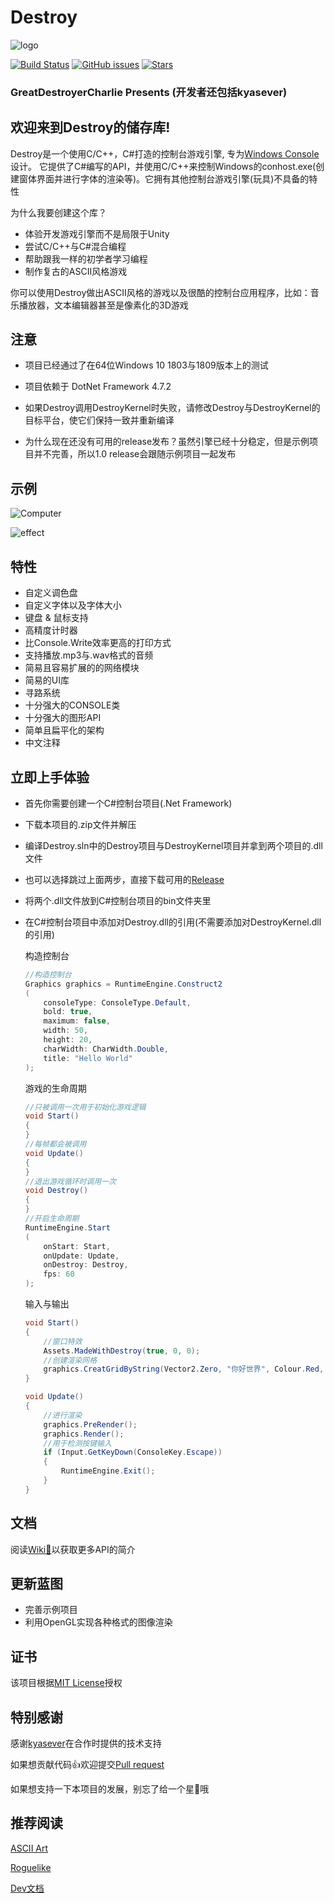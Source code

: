 # Destroy

![logo](https://github.com/GreatDestroyerCharlie/Destroy/blob/master/Docs/logo.png)

[![Build Status](https://img.shields.io/github/license/GreatDestroyerCharlie/Destroy.svg)](https://github.com/GreatDestroyerCharlie/Destroy/blob/master/LICENSE)
[![GitHub issues](https://img.shields.io/github/issues/GreatDestroyerCharlie/Destroy.svg)](https://github.com/GreatDestroyerCharlie/Destroy/issues)
[![Stars](https://img.shields.io/github/stars/GreatDestroyerCharlie/Destroy.svg?style=social)](https://github.com/GreatDestroyerCharlie/Destroy)

### GreatDestroyerCharlie Presents (开发者还包括kyasever)

## 欢迎来到Destroy的储存库!

Destroy是一个使用C/C++，C#打造的控制台游戏引擎, 专为[Windows Console](https://github.com/microsoft/terminal)设计。
它提供了C#编写的API，并使用C/C++来控制Windows的conhost.exe(创建窗体界面并进行字体的渲染等)。它拥有其他控制台游戏引擎(玩具)不具备的特性

为什么我要创建这个库？
* 体验开发游戏引擎而不是局限于Unity
* 尝试C/C++与C#混合编程
* 帮助跟我一样的初学者学习编程
* 制作复古的ASCII风格游戏

你可以使用Destroy做出ASCII风格的游戏以及很酷的控制台应用程序，比如：音乐播放器，文本编辑器甚至是像素化的3D游戏

## 注意

* 项目已经通过了在64位Windows 10 1803与1809版本上的测试

* 项目依赖于 DotNet Framework 4.7.2

* 如果Destroy调用DestroyKernel时失败，请修改Destroy与DestroyKernel的目标平台，使它们保持一致并重新编译

* 为什么现在还没有可用的release发布？虽然引擎已经十分稳定，但是示例项目并不完善，所以1.0 release会跟随示例项目一起发布

## 示例

![Computer](https://github.com/GreatDestroyerCharlie/Destroy/blob/master/Docs/computer.gif)

![effect](https://github.com/GreatDestroyerCharlie/Destroy/blob/master/Docs/effect.gif)

## 特性

* 自定义调色盘
* 自定义字体以及字体大小
* 键盘 & 鼠标支持
* 高精度计时器
* 比Console.Write效率更高的打印方式
* 支持播放.mp3与.wav格式的音频
* 简易且容易扩展的的网络模块
* 简易的UI库
* 寻路系统
* 十分强大的CONSOLE类
* 十分强大的图形API
* 简单且扁平化的架构
* 中文注释

## 立即上手体验

* 首先你需要创建一个C#控制台项目(.Net Framework)
* 下载本项目的.zip文件并解压
* 编译Destroy.sln中的Destroy项目与DestroyKernel项目并拿到两个项目的.dll文件
* 也可以选择跳过上面两步，直接下载可用的[Release](https://github.com/GreatDestroyerCharlie/Destroy/releases)
* 将两个.dll文件放到C#控制台项目的bin文件夹里
* 在C#控制台项目中添加对Destroy.dll的引用(不需要添加对DestroyKernel.dll的引用)

    构造控制台
    ``` cs
    //构造控制台
    Graphics graphics = RuntimeEngine.Construct2
    (
        consoleType: ConsoleType.Default,
        bold: true,
        maximum: false,
        width: 50,
        height: 20,
        charWidth: CharWidth.Double,
        title: "Hello World"
    );
    ```

    游戏的生命周期
    ``` cs
    //只被调用一次用于初始化游戏逻辑
    void Start()
    {
    }
    //每帧都会被调用
    void Update()
    {
    }
    //退出游戏循环时调用一次
    void Destroy()
    {
    }
    //开启生命周期
    RuntimeEngine.Start
    (
        onStart: Start, 
        onUpdate: Update, 
        onDestroy: Destroy, 
        fps: 60
    );
    ```

    输入与输出
    ``` cs
    void Start()
    {
        //窗口特效
        Assets.MadeWithDestroy(true, 0, 0);
        //创建渲染网格
        graphics.CreatGridByString(Vector2.Zero, "你好世界", Colour.Red, Colour.Black);
    }

    void Update()
    {
        //进行渲染
        graphics.PreRender();
        graphics.Render();
        //用于检测按键输入
        if (Input.GetKeyDown(ConsoleKey.Escape))
        {
            RuntimeEngine.Exit();
        }
    }
    ```

## 文档

阅读[Wiki📖](https://github.com/GreatDestroyerCharlie/Destroy/wiki)以获取更多API的简介

## 更新蓝图

* 完善示例项目
* 利用OpenGL实现各种格式的图像渲染

## 证书

该项目根据[MIT License](https://github.com/GreatDestroyerCharlie/Destroy/blob/master/LICENSE)授权

## 特别感谢

感谢[kyasever](https://github.com/kyasever)在合作时提供的技术支持

如果想贡献代码👍欢迎提交[Pull request](https://github.com/GreatDestroyerCharlie/Destroy/pulls)

如果想支持一下本项目的发展，别忘了给一个星🌟哦

## 推荐阅读

[ASCII Art](https://indienova.com/indie-game-news/ascii-art-games/)

[Roguelike](http://pre-sence.com/archives/roguelike-dossier)

[Dev文档](https://github.com/GreatDestroyerCharlie/Destroy/blob/master/Docs/Dev.md)